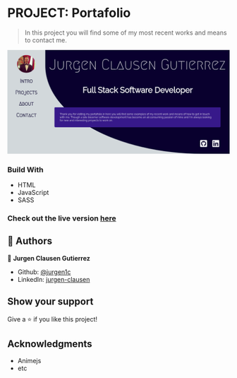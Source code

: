 #	PROJECT: Portafolio


> In this project you will find some of my most recent works and means to contact me.

![Page](Assets/Images/home.png)

### Build With

-	HTML
- JavaScript
-	SASS  

### Check out the live version [here](https://jurgen1c.github.io/Portafolio/)     

## 👤 Authors


👤 **Jurgen Clausen Gutierrez**

- Github: [@jurgen1c](https://github.com/jurgen1c)
- LinkedIn: [jurgen-clausen](https://www.linkedin.com/in/jurgen-clausen-2740061a9/)


## Show your support

Give a ⭐️ if you like this project!

## Acknowledgments

- Animejs
- etc